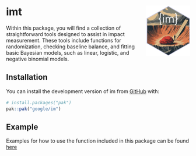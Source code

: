 
<!-- README.md is generated from README.Rmd. Please edit that file -->

# imt <img src="man/figures/logo.png" align="right" height="138" alt="" />

<!-- badges: start -->
<!-- badges: end -->

Within this package, you will find a collection of straightforward tools
designed to assist in impact measurement. These tools include functions
for randomization, checking baseline balance, and fitting basic Bayesian
models, such as linear, logistic, and negative binomial models.

## Installation

You can install the development version of im from
[GitHub](https://github.com/google/im) with:

``` r
# install.packages("pak")
pak::pak("google/im")
```

## Example

Examples for how to use the function included in this package can be
found [here](https://book.martinez.fyi/rct_basic.html#the-im-package)

